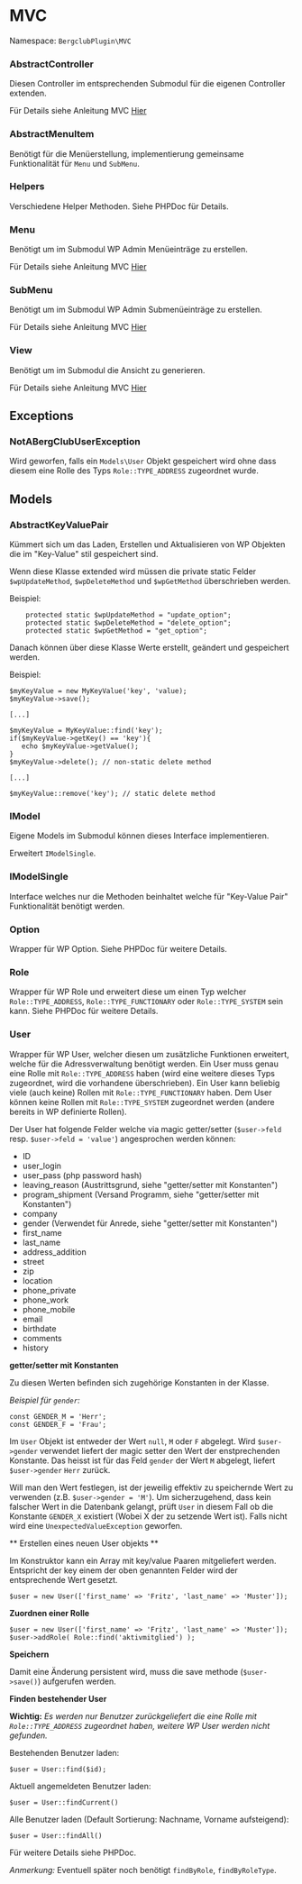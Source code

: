 # MVC

Namespace: `BergclubPlugin\MVC`

### AbstractController

Diesen Controller im entsprechenden Submodul für die eigenen Controller extenden.

Für Details siehe Anleitung MVC [Hier](../README.md)

### AbstractMenuItem

Benötigt für die Menüerstellung, implementierung gemeinsame Funktionalität für `Menu` und `SubMenu`.

### Helpers

Verschiedene Helper Methoden. Siehe PHPDoc für Details.

### Menu

Benötigt um im Submodul WP Admin Menüeinträge zu erstellen.

Für Details siehe Anleitung MVC [Hier](../README.md)

### SubMenu

Benötigt um im Submodul WP Admin Submenüeinträge zu erstellen.

Für Details siehe Anleitung MVC [Hier](../README.md)

### View

Benötigt um im Submodul die Ansicht zu generieren.

Für Details siehe Anleitung MVC [Hier](../README.md)

## Exceptions

### NotABergClubUserException

Wird geworfen, falls ein `Models\User` Objekt gespeichert wird ohne dass diesem eine Rolle des Typs `Role::TYPE_ADDRESS`
zugeordnet wurde.

## Models

### AbstractKeyValuePair

Kümmert sich um das Laden, Erstellen und Aktualisieren von WP Objekten die im "Key-Value" stil gespeichert sind.

Wenn diese Klasse extended wird müssen die private static Felder `$wpUpdateMethod`, `$wpDeleteMethod` und `$wpGetMethod`
überschrieben werden.

Beispiel:
```
    protected static $wpUpdateMethod = "update_option";
    protected static $wpDeleteMethod = "delete_option";
    protected static $wpGetMethod = "get_option";
```

Danach können über diese Klasse Werte erstellt, geändert und gespeichert werden.

Beispiel:

```
$myKeyValue = new MyKeyValue('key', 'value);
$myKeyValue->save();

[...]

$myKeyValue = MyKeyValue::find('key');
if($myKeyValue->getKey() == 'key'){
   echo $myKeyValue->getValue();
}
$myKeyValue->delete(); // non-static delete method

[...]

$myKeyValue::remove('key'); // static delete method
```

### IModel

Eigene Models im Submodul können dieses Interface implementieren.

Erweitert `IModelSingle`.

### IModelSingle

Interface welches nur die Methoden beinhaltet welche für "Key-Value Pair" Funktionalität benötigt werden.

### Option

Wrapper für WP Option. Siehe PHPDoc für weitere Details.

### Role

Wrapper für WP Role und erweitert diese um einen Typ welcher `Role::TYPE_ADDRESS`, `Role::TYPE_FUNCTIONARY` oder
`Role::TYPE_SYSTEM` sein kann. Siehe PHPDoc für weitere Details.

### User

Wrapper für WP User, welcher diesen um zusätzliche Funktionen erweitert, welche für die Adressverwaltung benötigt werden.
Ein User muss genau eine Rolle mit `Role::TYPE_ADDRESS` haben (wird eine weitere dieses Typs zugeordnet, wird die vorhandene überschrieben).
Ein User kann beliebig viele (auch keine) Rollen mit `Role::TYPE_FUNCTIONARY` haben. Dem User können keine Rollen mit `Role::TYPE_SYSTEM`
zugeordnet werden (andere bereits in WP definierte Rollen).

Der User hat folgende Felder welche via magic getter/setter (`$user->feld` resp. `$user->feld = 'value'`) angesprochen werden können:

- ID
- user_login
- user_pass (php password hash)
- leaving_reason (Austrittsgrund, siehe "getter/setter mit Konstanten")
- program_shipment (Versand Programm, siehe "getter/setter mit Konstanten")
- company
- gender (Verwendet für Anrede, siehe "getter/setter mit Konstanten")
- first_name
- last_name
- address_addition
- street
- zip
- location
- phone_private
- phone_work
- phone_mobile
- email
- birthdate
- comments
- history

**getter/setter mit Konstanten**

Zu diesen Werten befinden sich zugehörige Konstanten in der Klasse.

*Beispiel für `gender`:*

```
const GENDER_M = 'Herr';
const GENDER_F = 'Frau';
```

Im `User` Objekt ist entweder der Wert `null`, `M` oder `F` abgelegt.
Wird `$user->gender` verwendet liefert der magic setter den Wert der enstprechenden Konstante. Das heisst ist für das
Feld `gender` der Wert `M` abgelegt, liefert `$user->gender` `Herr` zurück.

Will man den Wert festlegen, ist der jeweilig effektiv zu speichernde Wert zu verwenden (z.B. `$user->gender = 'M'`).
Um sicherzugehend, dass kein falscher Wert in die Datenbank gelangt, prüft `User` in diesem Fall ob die Konstante
`GENDER_X` existiert (Wobei X der zu setzende Wert ist). Falls nicht wird eine `UnexpectedValueException` geworfen.

** Erstellen eines neuen User objekts **

Im Konstruktor kann ein Array mit key/value Paaren mitgeliefert werden. Entspricht der key einem der oben genannten
Felder wird der entsprechende Wert gesetzt.

```
$user = new User(['first_name' => 'Fritz', 'last_name' => 'Muster']);
```

**Zuordnen einer Rolle**

```
$user = new User(['first_name' => 'Fritz', 'last_name' => 'Muster']);
$user->addRole( Role::find('aktivmitglied') );
```

**Speichern**

Damit eine Änderung persistent wird, muss die save methode (`$user->save()`) aufgerufen werden.


**Finden bestehender User**

**Wichtig:** *Es werden nur Benutzer zurückgeliefert die eine Rolle mit `Role::TYPE_ADDRESS` zugeordnet haben, weitere WP User werden
nicht gefunden.*


Bestehenden Benutzer laden:
```
$user = User::find($id);
```

Aktuell angemeldeten Benutzer laden:
```
$user = User::findCurrent()
```

Alle Benutzer laden (Default Sortierung: Nachname, Vorname aufsteigend):

```
$user = User::findAll()
```

Für weitere Details siehe PHPDoc.

*Anmerkung:* Eventuell später noch benötigt `findByRole`, `findByRoleType`.